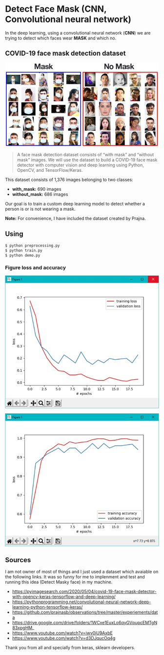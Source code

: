 # Detect Face Mask (CNN, Convolutional neural network)

In the deep learning, using a convolutional neural network (**CNN**) we are trying to detect which faces wear **MASK** and which no.

## COVID-19 face mask detection dataset

![COVID-19 face mask detection dataset](demo-dataset.png)

> A face mask detection dataset consists of “with mask” and “without mask” images. We will use the dataset to build a COVID-19 face mask detector with computer vision and deep learning using Python, OpenCV, and TensorFlow/Keras.


This dataset consists of 1,376 images belonging to two classes:
- **with_mask:** 690 images
- **without_mask:** 686 images

Our goal is to train a custom deep learning model to detect whether a person is or is not wearing a mask.

**Note:** For convenience, I have included the dataset created by Prajna.

## Using

```
$ python preprocessing.py
$ python train.py
$ python demo.py
```

### Figure loss and accuracy

![](figure1.jpg)

![](figure2.jpg)

## Sources

I am not owner of most of things and I just used a dataset which avaiable on the following links. It was so funny for me to implenment and test and running this idea (Detect Masky face) in my machine.

- https://pyimagesearch.com/2020/05/04/covid-19-face-mask-detector-with-opencv-keras-tensorflow-and-deep-learning/
- https://pythonprogramming.net/convolutional-neural-network-deep-learning-python-tensorflow-keras/
- https://github.com/prajnasb/observations/tree/master/experiements/data
- https://drive.google.com/drive/folders/1WCxe1EuxLo6qyGVpupcEMTgN83xpgHM_
- https://www.youtube.com/watch?v=iwv0iU9AxbE
- https://www.youtube.com/watch?v=d3DJqucOq4g

Thank you from all and specially from keras, sklearn developers.
